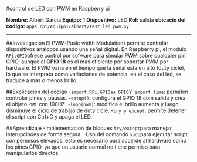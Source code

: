 #control de LED con PWM en Raspberry pi

**Nombre:** Albert Garcia
**Equipo:** 1
**Dispositivo:** LED
**Rol:** salida
**ubicacio del codigo:** `apps_rpi/equipo1/albert/test_led_pwm.py`

------------------------------------------------------------------------------

##Investigacion
El PWM(Pusle width Modulation) permite controlar dispositivos analogos usando una señal digital. 
En Raspberry pi, el modulo `RPi.GPIO`ofrece control por sofware para simular PWM sobre cualquier pin GPIO, aunque el **GPIO 18** es el mas eficiente por soportar PWM por hardware.
El PWM varia en el tiempo que la señal esta en alto (duty cicle), lo que se interpreta como variaciones de potencia. en el caso del led, se traduce a mas o menos brillo.

##Explicacion del codigo 
-`import RPi.GPIOas GPIO`Y` import time`: permiten controlar pines y pausas.
-`setup()`: configura el GPIO 18 com salida y crea el objeto `PWM `con 100HZ.
-`loop(pwm)`: modifica el brillo aumenta y luego disminuye el ciclo de trabajo de duty cicle.
-`try y except`: permite detener el script con Ctrl+C y apaga el LED.

##Aprendizaje
-Implementacion de bloques `try/except`para manejar interupcinoes de forma segura.
-Uso del comando `sudo`para ejecutar script con permisos elevados. esto es necesario para accerde al hardware como los pines GPIO, ya que un usuario normal no tiene permiso para manipularlos directos.


